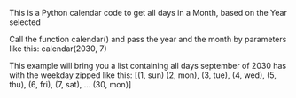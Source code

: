 This is a Python calendar code to get all days in a Month, based on the Year selected

Call the function calendar() and pass the year and the month by parameters like this: calendar(2030, 7)

This example will bring you a list containing all days september of 2030 has with the weekday zipped like this:
[(1, sun) (2, mon), (3, tue), (4, wed), (5, thu), (6, fri), (7, sat), ... (30, mon)]
